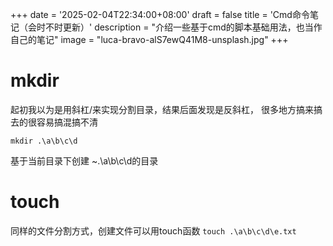 +++
date = '2025-02-04T22:34:00+08:00'
draft = false
title = 'Cmd命令笔记（会时不时更新）'
description = "介绍一些基于cmd的脚本基础用法，也当作自己的笔记"
image = "luca-bravo-alS7ewQ41M8-unsplash.jpg"
+++

# mkdir
起初我以为是用斜杠/来实现分割目录，结果后面发现是反斜杠，
很多地方搞来搞去的很容易搞混搞不清

`mkdir .\a\b\c\d`

基于当前目录下创建 ~.\a\b\c\d的目录
# touch
同样的文件分割方式，创建文件可以用touch函数
`touch .\a\b\c\d\e.txt`